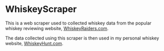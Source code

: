 # WhiskeyScraper

This is a web scraper used to collected whiskey data from the popular whiskey reviewing website, [WhiskeyRaiders.com](WhiskeyRaiders.com).

The data collected using this scraper is then used in my personal whiskey website, [WhiskeyHunt.com](WhiskeyHunt.com).
